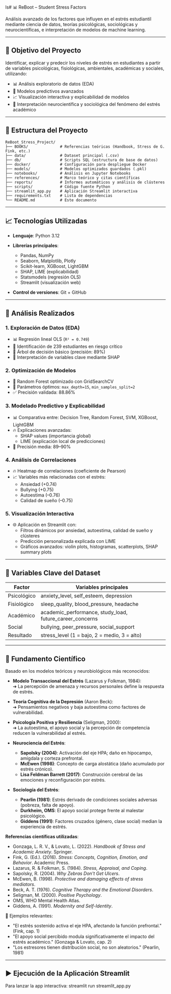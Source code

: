 ls# 📊 ReBoot – Student Stress Factors

Análisis avanzado de los factores que influyen en el estrés estudiantil mediante ciencia de datos, teorías psicológicas, sociológicas y neurocientíficas, e interpretación de modelos de machine learning.

---

## 🧠 Objetivo del Proyecto

Identificar, explicar y predecir los niveles de estrés en estudiantes a partir de variables psicológicas, fisiológicas, ambientales, académicas y sociales, utilizando:

- 📊 Análisis exploratorio de datos (EDA)
- 🤖 Modelos predictivos avanzados
- 📈 Visualización interactiva y explicabilidad de modelos
- 🧪 Interpretación neurocientífica y sociológica del fenómeno del estrés académico

---

## 📂 Estructura del Proyecto

```
ReBoot_Stress_Project/
├── BOOKS/              # Referencias teóricas (Handbook, Stress de G. Fink, etc.)
├── data/               # Dataset principal (.csv)
├── db/                 # Scripts SQL (estructura de base de datos)
├── docker/             # Configuración para despliegue Docker
├── models/             # Modelos optimizados guardados (.pkl)
├── notebooks/          # Análisis en Jupyter Notebooks
├── references/         # Marco teórico y citas científicas
├── reports/            # Informes automáticos y análisis de clústeres
├── scripts/            # Código fuente Python
├── streamlit_app.py    # Aplicación Streamlit interactiva
├── requirements.txt    # Lista de dependencias
└── README.md           # Este documento
```

---

## 📈 Tecnologías Utilizadas

- **Lenguaje**: Python 3.12

- **Librerías principales**:
  - Pandas, NumPy
  - Seaborn, Matplotlib, Plotly
  - Scikit-learn, XGBoost, LightGBM
  - SHAP, LIME (explicabilidad)
  - Statsmodels (regresión OLS)
  - Streamlit (visualización web)

- **Control de versiones**: Git + GitHub

---

## 🧪 Análisis Realizados

### 1. Exploración de Datos (EDA)
- 📊 Regresión lineal OLS (`R² = 0.749`)
- 🚨 Identificación de 239 estudiantes en riesgo crítico
- 🌳 Árbol de decisión básico (precisión: 89%)
- 🔎 Interpretación de variables clave mediante SHAP

### 2. Optimización de Modelos
- 🌲 Random Forest optimizado con GridSearchCV
- 🔧 Parámetros óptimos: `max_depth=15`, `min_samples_split=2`
- ✅ Precisión validada: 88.86%

### 3. Modelado Predictivo y Explicabilidad
- 📊 Comparativa entre: Decision Tree, Random Forest, SVM, XGBoost, LightGBM
- 🔥 Explicaciones avanzadas:
  - SHAP values (importancia global)
  - LIME (explicación local de predicciones)
- 🎯 Precisión media: 89–90%

### 4. Análisis de Correlaciones
- 🔥 Heatmap de correlaciones (coeficiente de Pearson)
- 📈 Variables más relacionadas con el estrés:
  - Ansiedad (+0.74)
  - Bullying (+0.75)
  - Autoestima (–0.76)
  - Calidad de sueño (–0.75)

### 5. Visualización Interactiva
- 🌐 Aplicación en Streamlit con:
  - Filtros dinámicos por ansiedad, autoestima, calidad de sueño y clústeres
  - Predicción personalizada explicada con LIME
  - Gráficos avanzados: violin plots, histogramas, scatterplots, SHAP summary plots

---

## 🧬 Variables Clave del Dataset

| Factor        | Variables principales |
|---------------|------------------------|
| Psicológico   | anxiety_level, self_esteem, depression |
| Fisiológico   | sleep_quality, blood_pressure, headache |
| Académico     | academic_performance, study_load, future_career_concerns |
| Social        | bullying, peer_pressure, social_support |
| Resultado     | stress_level (1 = bajo, 2 = medio, 3 = alto) |

---

## 🔬 Fundamento Científico

Basado en los modelos teóricos y neurobiológicos más reconocidos:

- **Modelo Transaccional del Estrés** (Lazarus y Folkman, 1984):  
  ➔ La percepción de amenaza y recursos personales define la respuesta de estrés.

- **Teoría Cognitiva de la Depresión** (Aaron Beck):  
  ➔ Pensamientos negativos y baja autoestima como factores de vulnerabilidad.

- **Psicología Positiva y Resiliencia** (Seligman, 2000):  
  ➔ La autoestima, el apoyo social y la percepción de competencia reducen la vulnerabilidad al estrés.

- **Neurociencia del Estrés**:
  - **Sapolsky (2004)**: Activación del eje HPA; daño en hipocampo, amígdala y corteza prefrontal.
  - **McEwen (1998)**: Concepto de carga alostática (daño acumulado por estrés crónico).
  - **Lisa Feldman Barrett (2017)**: Construcción cerebral de las emociones y reconfiguración por estrés.

- **Sociología del Estrés**:
  - **Pearlin (1981)**: Estrés derivado de condiciones sociales adversas (pobreza, falta de apoyo).
  - **Durkheim, OMS**: El apoyo social protege frente al malestar psicológico.
  - **Giddens (1991)**: Factores cruzados (género, clase social) median la experiencia de estrés.

**Referencias científicas utilizadas**:
- Gonzaga, L. R. V., & Lovato, L. (2022). *Handbook of Stress and Academic Anxiety*. Springer.
- Fink, G. (Ed.). (2016). *Stress: Concepts, Cognition, Emotion, and Behavior*. Academic Press.
- Lazarus, R. & Folkman, S. (1984). *Stress, Appraisal, and Coping*.
- Sapolsky, R. (2004). *Why Zebras Don't Get Ulcers*.
- McEwen, B. (1998). *Protective and damaging effects of stress mediators*.
- Beck, A. T. (1976). *Cognitive Therapy and the Emotional Disorders*.
- Seligman, M. (2000). *Positive Psychology*.
- OMS, WHO Mental Health Atlas.
- Giddens, A. (1991). *Modernity and Self-Identity*.

🔎 Ejemplos relevantes:
- "El estrés sostenido activa el eje HPA, afectando la función prefrontal." (Fink, cap. 1)
- "El apoyo social percibido modula significativamente el impacto del estrés académico." (Gonzaga & Lovato, cap. 2)
- "Los estresores tienen distribución social, no son aleatorios." (Pearlin, 1981)

---

## ▶️ Ejecución de la Aplicación Streamlit

Para lanzar la app interactiva:
streamlit run streamlit_app.py

